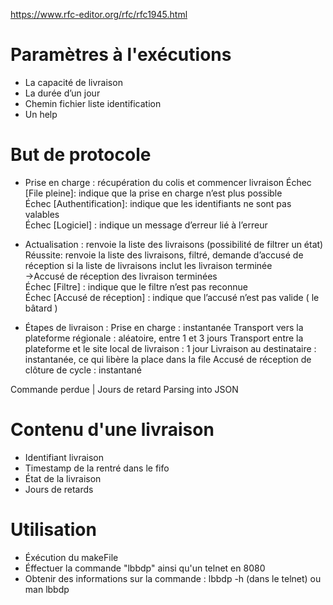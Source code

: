  
https://www.rfc-editor.org/rfc/rfc1945.html

# Paramètres à l'exécutions
* La capacité de livraison
* La durée d’un jour
* Chemin fichier liste identification
* Un help
 

# But de protocole 
* Prise en charge : récupération du colis et commencer livraison 
Échec [File pleine]: indique que la prise en charge n’est plus possible  
Échec [Authentification]: indique que les identifiants ne sont pas valables  
Échec [Logiciel] : indique un message d’erreur lié à l’erreur  

* Actualisation : renvoie la liste des livraisons (possibilité de filtrer un état)  
Réussite: renvoie la liste des livraisons, filtré, demande d’accusé de réception si la liste de livraisons inclut les livraison terminée   
->Accusé de réception des livraison terminées  
Échec [Filtre] : indique que le filtre n’est pas reconnue  
Échec [Accusé de réception] : indique que l’accusé n’est pas valide ( le bâtard )  

* Étapes de livraison :
Prise en charge : instantanée
Transport vers la plateforme régionale : aléatoire, entre 1 et 3 jours
Transport entre la plateforme et le site local de livraison : 1 jour
Livraison au destinataire : instantanée, ce qui libère la place dans la file
Accusé de réception de clôture de cycle : instantané

Commande perdue | Jours de retard
Parsing into JSON


# Contenu d'une livraison
- Identifiant livraison
- Timestamp de la rentré dans le fifo
- État de la livraison
- Jours de retards

# Utilisation
* Éxécution du makeFile
* Éffectuer la commande "lbbdp" ainsi qu'un telnet en 8080
* Obtenir des informations sur la commande : lbbdp -h (dans le telnet) ou man lbbdp 